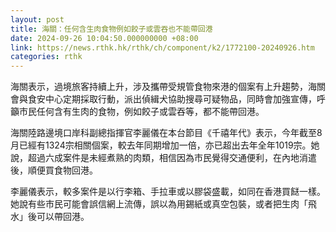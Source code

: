 ```yaml
---
layout: post
title: 海關：任何含生肉食物例如餃子或雲吞也不能帶回港
date: 2024-09-26 10:04:50.000000000 +08:00
link: https://news.rthk.hk/rthk/ch/component/k2/1772100-20240926.htm
categories: rthk
---
```


海關表示，過境旅客持續上升，涉及攜帶受規管食物來港的個案有上升趨勢，海關會與食安中心定期採取行動，派出偵緝犬協助搜尋可疑物品，同時會加強宣傳，呼籲市民任何含有生肉的食物，例如餃子或雲吞等，都不能帶回港。

海關陸路邊境口岸科副總指揮官李麗儀在本台節目《千禧年代》表示，今年截至8月已經有1324宗相關個案，較去年同期增加一倍，亦已超出去年全年1019宗。她說，超過六成案件是未經煮熟的肉類，相信因為市民覺得交通便利，在內地消遣後，順便買食物回港。

李麗儀表示，較多案件是以行李箱、手拉車或以膠袋盛載，如同在香港買餸一樣。她說有些市民可能會誤信網上流傳，誤以為用錫紙或真空包裝，或者把生肉「飛水」後可以帶回港。
